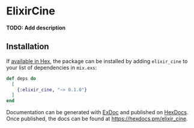 # ElixirCine

**TODO: Add description**

## Installation

If [available in Hex](https://hex.pm/docs/publish), the package can be installed
by adding `elixir_cine` to your list of dependencies in `mix.exs`:

```elixir
def deps do
  [
    {:elixir_cine, "~> 0.1.0"}
  ]
end
```

Documentation can be generated with [ExDoc](https://github.com/elixir-lang/ex_doc)
and published on [HexDocs](https://hexdocs.pm). Once published, the docs can
be found at <https://hexdocs.pm/elixir_cine>.

